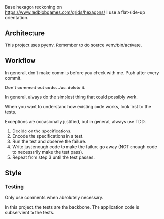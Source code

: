 Base hexagon reckoning on https://www.redblobgames.com/grids/hexagons/
I use a flat-side-up orientation.

## Architecture

This project uses pyenv. Remember to do source venv/bin/activate.

## Workflow

In general, don't make commits before you check with me.
Push after every commit.

Don't comment out code. Just delete it.

In general, always do the simplest thing that could possibly work.

When you want to understand how existing code works, look first to the tests.

Exceptions are occasionally justified, but in general, always use TDD.
1. Decide on the specifications.
2. Encode the specifications in a test.
3. Run the test and observe the failure.
4. Write just enough code to make the failure go away (NOT enough code to necessarily make the test pass).
5. Repeat from step 3 until the test passes.

## Style

### Testing

Only use comments when absolutely necessary.

In this project, the tests are the backbone. The application code is subservient to the tests.
